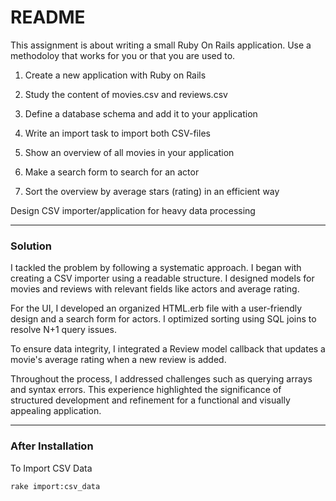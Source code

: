 # README

This assignment is about writing a small Ruby On Rails application. Use a methodoloy that works for you or that you are used to.

1. Create a new application with Ruby on Rails

2. Study the content of movies.csv and reviews.csv

3. Define a database schema and add it to your application

4. Write an import task to import both CSV-files

5. Show an overview of all movies in your application

6. Make a search form to search for an actor

7. Sort the overview by average stars (rating) in an efficient way

Design CSV importer/application for heavy data processing

---

### Solution
I tackled the problem by following a systematic approach. I began with creating a CSV importer using a readable structure. I designed models for movies and reviews with relevant fields like actors and average rating.

For the UI, I developed an organized HTML.erb file with a user-friendly design and a search form for actors. I optimized sorting using SQL joins to resolve N+1 query issues.

To ensure data integrity, I integrated a Review model callback that updates a movie's average rating when a new review is added.

Throughout the process, I addressed challenges such as querying arrays and syntax errors. This experience highlighted the significance of structured development and refinement for a functional and visually appealing application.

---

### After Installation

To Import CSV Data
```
rake import:csv_data
```